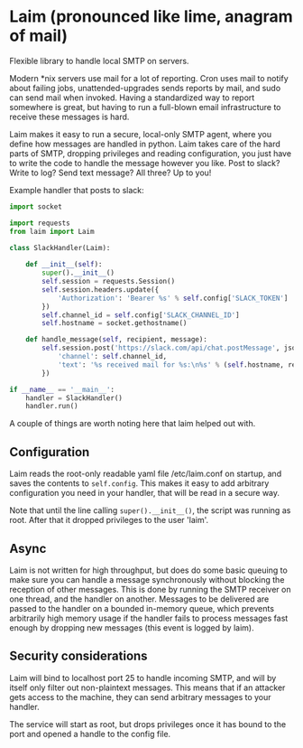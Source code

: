 # Laim (pronounced like lime, anagram of mail)

Flexible library to handle local SMTP on servers.

Modern &ast;nix servers use mail for a lot of reporting. Cron uses mail to notify about failing jobs, unattended-upgrades sends reports by mail, and sudo can send mail when invoked. Having a standardized way to report somewhere is great, but having to run a full-blown email infrastructure to receive these messages is hard.

Laim makes it easy to run a secure, local-only SMTP agent, where you define how messages are handled in python. Laim takes care of the hard parts of SMTP, dropping privileges and reading configuration, you just have to write the code to handle the message however you like. Post to slack? Write to log? Send text message? All three? Up to you!

Example handler that posts to slack:

```py
import socket

import requests
from laim import Laim

class SlackHandler(Laim):
    
    def __init__(self):
        super().__init__()
        self.session = requests.Session()
        self.session.headers.update({
            'Authorization': 'Bearer %s' % self.config['SLACK_TOKEN']
        })
        self.channel_id = self.config['SLACK_CHANNEL_ID']
        self.hostname = socket.gethostname()

    def handle_message(self, recipient, message):
        self.session.post('https://slack.com/api/chat.postMessage', json={
            'channel': self.channel_id,
            'text': '%s received mail for %s:\n%s' % (self.hostname, recipient, message)    
        })

if __name__ == '__main__':
    handler = SlackHandler()
    handler.run()
```

A couple of things are worth noting here that laim helped out with.


## Configuration

Laim reads the root-only readable yaml file /etc/laim.conf on startup, and saves the contents to `self.config`. This makes it easy to add arbitrary configuration you need in your handler, that will be read in a secure way.

Note that until the line calling `super().__init__()`, the script was running as root. After that it dropped privileges to the user 'laim'.


## Async

Laim is not written for high throughput, but does do some basic queuing to make sure you can handle a message synchronously without blocking the reception of other messages. This is done by running the SMTP receiver on one thread, and the handler on another. Messages to be delivered are passed to the handler on a bounded in-memory queue, which prevents arbitrarily high memory usage if the handler fails to process messages fast enough by dropping new messages (this event is logged by laim).


## Security considerations

Laim will bind to localhost port 25 to handle incoming SMTP, and will by itself only filter out non-plaintext messages. This means that if an attacker gets access to the machine, they can send arbitrary messages to your handler.

The service will start as root, but drops privileges once it has bound to the port and opened a handle to the config file.
